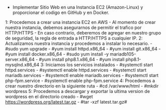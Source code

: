 * Implementar Sitio Web en una Instancia EC2 (Amazon-Linux) y proporcionar el codigo en GitHub y en 	Docker.

1: Procedemos a crear una instancia EC2 en AWS
	- Al momento de crear nuestra instancia, debemos asegurarnos de permitir el trafico por HTTP/HTTPS
	- En caso contrario, deberemos de agregar en nuestro grupo de seguridad, la regla de entrada a HTTP/HTTPS a cualquier IP.
2: Actualizamos nuestra instancia y procedemos a instalar lo necesario.
	- #sudo yum upgrade
	- #yum install httpd.x86_64
	- #yum install git.x86_64
	- #yum install docker.x86_64
	- #sudo yum install -y mariadb105-server.x86_64
	- #yum install php8.1.x86_64
	- #yum install php8.1-mysqlnd.x86_64
3: Iniciamos los servicios instalados
	- #systemctl start httpd.services
	- #systemctl enable httpd.services
	- #systemctl start mariadb.services
	- #systemctl enable mariadb.services
	- #systemctl start php-fpm.service
	- #systemctl enable php-fpm.service
4: Procedemos a crear nuestro directorio en la siguiente ruta
	- #cd /var/www/html
	- #mkdir wordpress
5: Procedemos a descargar y exportar la ultima version de wordpress en el directorio creado
	- #wget https://wordpress.org/latest.tar.gz
	- #tar -xzf latest.tar.gz# 
